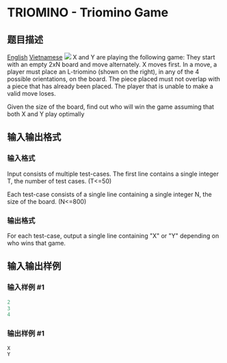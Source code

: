 # TRIOMINO - Triomino Game

## 题目描述

[English](/problems/TRIOMINO/en/) [Vietnamese](/problems/TRIOMINO/vn/) ![](https://cdn.luogu.com.cn/upload/vjudge_pic/SP2961/42133d51c84789475195b5ab5cf4df9dd7aaec92.png) X and Y are playing the following game: They start with an empty 2xN board and move alternately. X moves first. In a move, a player must place an L-triomino (shown on the right), in any of the 4 possible orientations, on the board. The piece placed must not overlap with a piece that has already been placed. The player that is unable to make a valid move loses.

Given the size of the board, find out who will win the game assuming that both X and Y play optimally

## 输入输出格式

### 输入格式

 Input consists of multiple test-cases. The first line contains a single integer T, the number of test cases. (T<=50)

Each test-case consists of a single line containing a single integer N, the size of the board. (N<=800)

### 输出格式

 For each test-case, output a single line containing "X" or "Y" depending on who wins that game.

## 输入输出样例

### 输入样例 #1

```cpp
2
3
4
```


### 输出样例 #1

```cpp
X
Y
```


